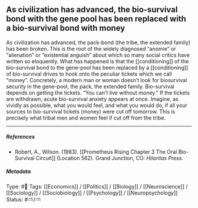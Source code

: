 ## As civilization has advanced, the bio-survival bond with the gene pool has been replaced with a bio-survival bond with money  # 

As civilization has advanced, the pack-bond (the tribe, the extended family) has been broken. This is the root of the widely diagnosed “anomie” or “alienation” or “existential anguish” about which so many social critics have written so eloquently. What has happened is that the [[conditioning]] of the bio-survival bond to the gene-pool has been replaced by a [[conditioning]] of bio-survival drives to hook onto the peculiar tickets which we call “money”. Concretely, a modern man or woman doesn’t look for biosurvival security in the gene-pool, the pack, the extended family. Bio-survival depends on getting the tickets. “You can’t live without money." If the tickets are withdrawn, acute bio-survival anxiety appears at once. Imagine, as vividly as possible, what you would feel, and what you would do, if all your sources to bio-survival tickets (money) were cut off tomorrow. This is precisely what tribal men and women feel if cut off from the tribe.

___

##### References

- Robert, A., Wilson. (1983). [[Prometheus Rising Chapter 3 The Oral Bio-Survival Circuit]] (Location 562). Grand Junction, CO: _Hilaritas Press_.

##### Metadata

Type: #🔴 
Tags: [[Economics]] / [[Politics]] / [[Biology]] / [[Neuroscience]] / [[Sociology]] / [[Sociobiology]] / [[Psychology]] / [[Neuropsychology]] 
Status: #⛅️/⛅️ 